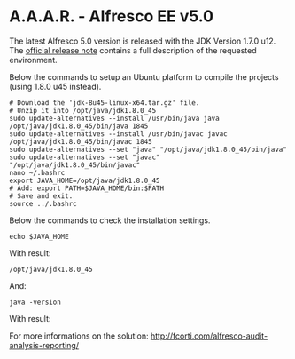 A.A.A.R. - Alfresco EE v5.0
===

The latest Alfresco 5.0 version is released with the JDK Version 1.7.0 u12.
The [official release note](http://docs.alfresco.com/5.0/tasks/alfresco-sdk-install-java-home.html) contains a full description of the requested environment.

Below the commands to setup an Ubuntu platform to compile the projects (using 1.8.0 u45 instead).

    # Download the 'jdk-8u45-linux-x64.tar.gz' file.
    # Unzip it into /opt/java/jdk1.8.0_45
    sudo update-alternatives --install /usr/bin/java java /opt/java/jdk1.8.0_45/bin/java 1845
    sudo update-alternatives --install /usr/bin/javac javac /opt/java/jdk1.8.0_45/bin/javac 1845
    sudo update-alternatives --set "java" "/opt/java/jdk1.8.0_45/bin/java"
    sudo update-alternatives --set "javac" "/opt/java/jdk1.8.0_45/bin/javac"
    nano ~/.bashrc
    export JAVA_HOME=/opt/java/jdk1.8.0_45
    # Add: export PATH=$JAVA_HOME/bin:$PATH
    # Save and exit.
    source ../.bashrc

Below the commands to check the installation settings.

    echo $JAVA_HOME

With result:

    /opt/java/jdk1.8.0_45

And:

    java -version

With result:


For more informations on the solution:
http://fcorti.com/alfresco-audit-analysis-reporting/
